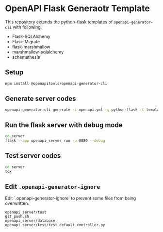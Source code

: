 # OpenAPI Flask Generaotr Template

This repository extends the python-flask templates of `openapi-generator-cli` with following.

- Flask-SQLAlchemy
- Flask-Migrate
- flask-marshmallow
- marshmallow-sqlalchemy
- schemathesis

## Setup

```bash
npm install @openapitools/openapi-generator-cli
```

## Generate server codes

```bash
openapi-generator-cli generate -i openapi.yml -g python-flask -t templates/server -o server -c config.yml
```

## Run the flask server with debug mode

```bash
cd server
flask --app openapi_server run -p 8080 --debug
```

## Test server codes

```bash
cd server
tox
```

## Edit `.openapi-generator-ignore`

Edit `.openapi-generator-ignore' to prevent some files from being overwritten.

```
openapi_server/test
git_push.sh
openapi_server/database
openapi_server/test/test_default_controller.py
```